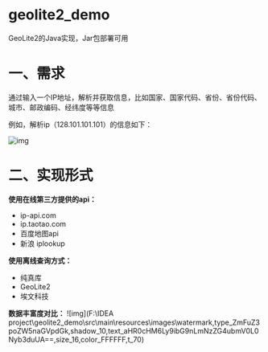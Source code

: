 # geolite2_demo
GeoLite2的Java实现，Jar包部署可用

# 一、需求

通过输入一个IP地址，解析并获取信息，比如国家、国家代码、省份、省份代码、城市、邮政编码、经纬度等等信息

例如，解析ip（128.101.101.101）的信息如下：

![img](https://img-blog.csdnimg.cn/20190925094245809.png?x-oss-process=image/watermark,type_ZmFuZ3poZW5naGVpdGk,shadow_10,text_aHR0cHM6Ly9ibG9nLmNzZG4ubmV0L0Nyb3duUA==,size_16,color_FFFFFF,t_70)



# 二、实现形式

**使用在线第三方提供的api：**

- ip-api.com
- ip.taotao.com
- 百度地图api
- 新浪 iplookup

**使用离线查询方式：**

- 纯真库
- GeoLite2
- 埃文科技



**数据丰富度对比：**
![img](F:\IDEA project\geolite2_demo\src\main\resources\images\watermark,type_ZmFuZ3poZW5naGVpdGk,shadow_10,text_aHR0cHM6Ly9ibG9nLmNzZG4ubmV0L0Nyb3duUA==,size_16,color_FFFFFF,t_70)



